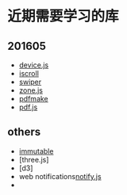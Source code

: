 近期需要学习的库
==========

## 201605
* [device.js](https://github.com/matthewhudson/device.js)
* [iscroll](https://github.com/cubiq/iscroll)
* [swiper](https://github.com/nolimits4web/Swiper)
* [zone.js](https://github.com/angular/zone.js)
* [pdfmake](https://github.com/bpampuch/pdfmake)
* [pdf.js](https://github.com/mozilla/pdf.js)

## others
* [immutable](https://github.com/facebook/immutable-js)
* [three.js]
* [d3]
* web notifications[notify.js](https://github.com/alexgibson/notify.js)
* 